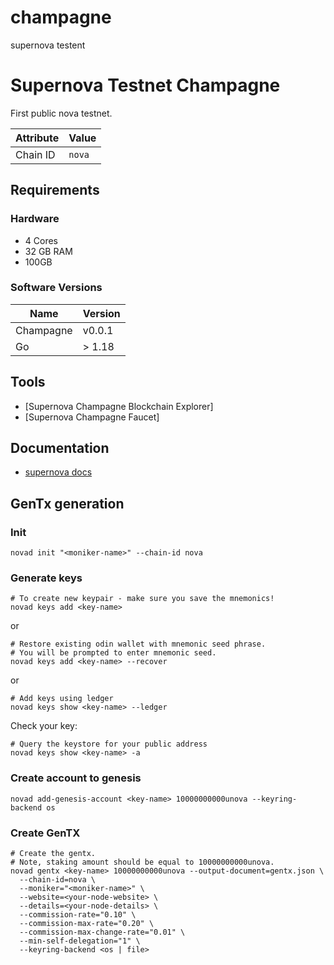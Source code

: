 # champagne
supernova testent

# Supernova Testnet Champagne

First public nova testnet.
  
| Attribute | Value     |
|-----------|-----------|
| Chain ID  | `nova` |

## Requirements

### Hardware

* 4 Cores
* 32 GB RAM
* 100GB

### Software Versions

| Name               | Version  |
|--------------------|----------|
| Champagne          | v0.0.1   |
| Go                 | > 1.18   |

## Tools

* [Supernova Champagne Blockchain Explorer]
* [Supernova Champagne Faucet]

## Documentation
* [supernova docs](https://docs.supernovaprotocol.xyz/)

## GenTx generation

### Init
```bash:
novad init "<moniker-name>" --chain-id nova
```

### Generate keys

```bash:
# To create new keypair - make sure you save the mnemonics!
novad keys add <key-name> 
```

or
```
# Restore existing odin wallet with mnemonic seed phrase. 
# You will be prompted to enter mnemonic seed. 
novad keys add <key-name> --recover
```
or
```
# Add keys using ledger
novad keys show <key-name> --ledger
```

Check your key:
```
# Query the keystore for your public address 
novad keys show <key-name> -a
```

### Create account to genesis

```
novad add-genesis-account <key-name> 10000000000unova --keyring-backend os
```

### Create GenTX

```
# Create the gentx.
# Note, staking amount should be equal to 10000000000unova.
novad gentx <key-name> 10000000000unova --output-document=gentx.json \
  --chain-id=nova \
  --moniker="<moniker-name>" \
  --website=<your-node-website> \
  --details=<your-node-details> \
  --commission-rate="0.10" \
  --commission-max-rate="0.20" \
  --commission-max-change-rate="0.01" \
  --min-self-delegation="1" \
  --keyring-backend <os | file>
```
